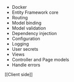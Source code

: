 - Docker
- Entity Framework core
- Routing
- Model binding
- Model validation
- Dependency injection
- Configuration
- Logging
- User secrets
- Views
- Controller and Page models
- Handle errors

[[Client side]]